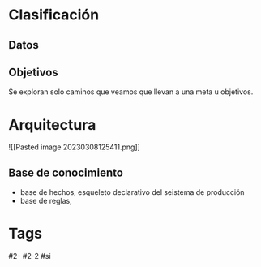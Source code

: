# Clasificación
## Datos

## Objetivos
Se exploran solo caminos que veamos que llevan a una meta u objetivos.
# Arquitectura
![[Pasted image 20230308125411.png]]
## Base de conocimiento
- base de hechos, esqueleto declarativo del seistema de producción
- base de reglas, 
# Tags
#2- 
#2-2 
#si